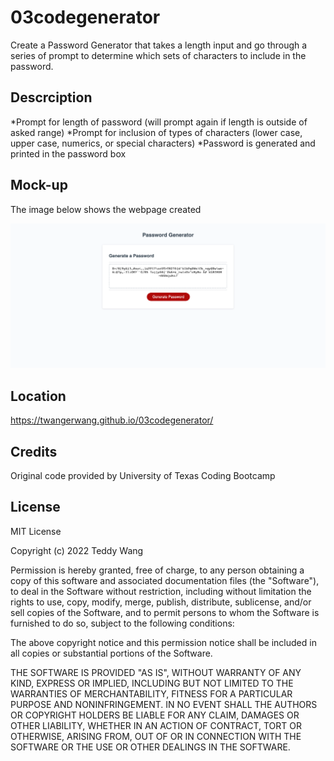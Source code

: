 # 03codegenerator
Create a Password Generator that takes a length input and go through a series of prompt to determine which sets of characters to include in the password.

## Descrciption
*Prompt for length of password (will prompt again if length is outside of asked range)
*Prompt for inclusion of types of characters (lower case, upper case, numerics, or special characters)
*Password is generated and printed in the password box

## Mock-up
The image below shows the webpage created

![alt text](Assets/images/PW-result.png)

## Location
https://twangerwang.github.io/03codegenerator/

## Credits
Original code provided by University of Texas Coding Bootcamp

## License
MIT License

Copyright (c) 2022 Teddy Wang

Permission is hereby granted, free of charge, to any person obtaining a copy
of this software and associated documentation files (the "Software"), to deal
in the Software without restriction, including without limitation the rights
to use, copy, modify, merge, publish, distribute, sublicense, and/or sell
copies of the Software, and to permit persons to whom the Software is
furnished to do so, subject to the following conditions:

The above copyright notice and this permission notice shall be included in all
copies or substantial portions of the Software.

THE SOFTWARE IS PROVIDED "AS IS", WITHOUT WARRANTY OF ANY KIND, EXPRESS OR
IMPLIED, INCLUDING BUT NOT LIMITED TO THE WARRANTIES OF MERCHANTABILITY,
FITNESS FOR A PARTICULAR PURPOSE AND NONINFRINGEMENT. IN NO EVENT SHALL THE
AUTHORS OR COPYRIGHT HOLDERS BE LIABLE FOR ANY CLAIM, DAMAGES OR OTHER
LIABILITY, WHETHER IN AN ACTION OF CONTRACT, TORT OR OTHERWISE, ARISING FROM,
OUT OF OR IN CONNECTION WITH THE SOFTWARE OR THE USE OR OTHER DEALINGS IN THE
SOFTWARE.
